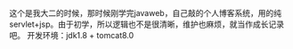 这个是我大二的时候，那时候刚学完javaweb，自己敲的个人博客系统，用的纯servlet+jsp。由于初学，所以逻辑也不是很清晰，维护也麻烦，就当作成长记录吧。
开发环境：jdk1.8 + tomcat8.0
